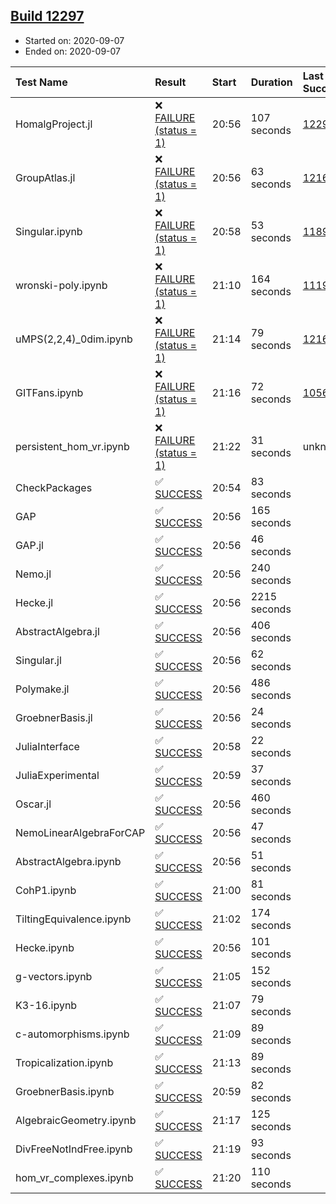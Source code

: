 ## [Build 12297](https://oscarci.mathematik.uni-kl.de/job/oscar/12297/)

* Started on: 2020-09-07
* Ended on: 2020-09-07

| Test Name    | Result | Start | Duration | Last Success | First Failure |
|:-------------|:-------|:------|:---------|:-------------|:--------------|
| HomalgProject.jl | ❌ [FAILURE (status = 1)](https://oscarci.mathematik.uni-kl.de/job/oscar/12297/artifact/logs/build-12297/HomalgProject.jl.log) | 20:56 | 107 seconds | [12292](https://oscarci.mathematik.uni-kl.de/job/oscar/12292/) | [12293](https://oscarci.mathematik.uni-kl.de/job/oscar/12293/) |
| GroupAtlas.jl | ❌ [FAILURE (status = 1)](https://oscarci.mathematik.uni-kl.de/job/oscar/12297/artifact/logs/build-12297/GroupAtlas.jl.log) | 20:56 | 63 seconds | [12167](https://oscarci.mathematik.uni-kl.de/job/oscar/12167/) | [12168](https://oscarci.mathematik.uni-kl.de/job/oscar/12168/) |
| Singular.ipynb | ❌ [FAILURE (status = 1)](https://oscarci.mathematik.uni-kl.de/job/oscar/12297/artifact/logs/build-12297/Singular.ipynb.log) | 20:58 | 53 seconds | [11893](https://oscarci.mathematik.uni-kl.de/job/oscar/11893/) | [11894](https://oscarci.mathematik.uni-kl.de/job/oscar/11894/) |
| wronski-poly.ipynb | ❌ [FAILURE (status = 1)](https://oscarci.mathematik.uni-kl.de/job/oscar/12297/artifact/logs/build-12297/wronski-poly.ipynb.log) | 21:10 | 164 seconds | [11192](https://oscarci.mathematik.uni-kl.de/job/oscar/11192/) | [11193](https://oscarci.mathematik.uni-kl.de/job/oscar/11193/) |
| uMPS(2,2,4)_0dim.ipynb | ❌ [FAILURE (status = 1)](https://oscarci.mathematik.uni-kl.de/job/oscar/12297/artifact/logs/build-12297/uMPS-2-2-4-_0dim.ipynb.log) | 21:14 | 79 seconds | [12167](https://oscarci.mathematik.uni-kl.de/job/oscar/12167/) | [12168](https://oscarci.mathematik.uni-kl.de/job/oscar/12168/) |
| GITFans.ipynb | ❌ [FAILURE (status = 1)](https://oscarci.mathematik.uni-kl.de/job/oscar/12297/artifact/logs/build-12297/GITFans.ipynb.log) | 21:16 | 72 seconds | [10566](https://oscarci.mathematik.uni-kl.de/job/oscar/10566/) | [10567](https://oscarci.mathematik.uni-kl.de/job/oscar/10567/) |
| persistent_hom_vr.ipynb | ❌ [FAILURE (status = 1)](https://oscarci.mathematik.uni-kl.de/job/oscar/12297/artifact/logs/build-12297/persistent_hom_vr.ipynb.log) | 21:22 | 31 seconds | unknown | unknown |
| CheckPackages | ✅ [SUCCESS](https://oscarci.mathematik.uni-kl.de/job/oscar/12297/artifact/logs/build-12297/CheckPackages.log) | 20:54 | 83 seconds |  |  |
| GAP | ✅ [SUCCESS](https://oscarci.mathematik.uni-kl.de/job/oscar/12297/artifact/logs/build-12297/GAP.log) | 20:56 | 165 seconds |  |  |
| GAP.jl | ✅ [SUCCESS](https://oscarci.mathematik.uni-kl.de/job/oscar/12297/artifact/logs/build-12297/GAP.jl.log) | 20:56 | 46 seconds |  |  |
| Nemo.jl | ✅ [SUCCESS](https://oscarci.mathematik.uni-kl.de/job/oscar/12297/artifact/logs/build-12297/Nemo.jl.log) | 20:56 | 240 seconds |  |  |
| Hecke.jl | ✅ [SUCCESS](https://oscarci.mathematik.uni-kl.de/job/oscar/12297/artifact/logs/build-12297/Hecke.jl.log) | 20:56 | 2215 seconds |  |  |
| AbstractAlgebra.jl | ✅ [SUCCESS](https://oscarci.mathematik.uni-kl.de/job/oscar/12297/artifact/logs/build-12297/AbstractAlgebra.jl.log) | 20:56 | 406 seconds |  |  |
| Singular.jl | ✅ [SUCCESS](https://oscarci.mathematik.uni-kl.de/job/oscar/12297/artifact/logs/build-12297/Singular.jl.log) | 20:56 | 62 seconds |  |  |
| Polymake.jl | ✅ [SUCCESS](https://oscarci.mathematik.uni-kl.de/job/oscar/12297/artifact/logs/build-12297/Polymake.jl.log) | 20:56 | 486 seconds |  |  |
| GroebnerBasis.jl | ✅ [SUCCESS](https://oscarci.mathematik.uni-kl.de/job/oscar/12297/artifact/logs/build-12297/GroebnerBasis.jl.log) | 20:56 | 24 seconds |  |  |
| JuliaInterface | ✅ [SUCCESS](https://oscarci.mathematik.uni-kl.de/job/oscar/12297/artifact/logs/build-12297/JuliaInterface.log) | 20:58 | 22 seconds |  |  |
| JuliaExperimental | ✅ [SUCCESS](https://oscarci.mathematik.uni-kl.de/job/oscar/12297/artifact/logs/build-12297/JuliaExperimental.log) | 20:59 | 37 seconds |  |  |
| Oscar.jl | ✅ [SUCCESS](https://oscarci.mathematik.uni-kl.de/job/oscar/12297/artifact/logs/build-12297/Oscar.jl.log) | 20:56 | 460 seconds |  |  |
| NemoLinearAlgebraForCAP | ✅ [SUCCESS](https://oscarci.mathematik.uni-kl.de/job/oscar/12297/artifact/logs/build-12297/NemoLinearAlgebraForCAP.log) | 20:56 | 47 seconds |  |  |
| AbstractAlgebra.ipynb | ✅ [SUCCESS](https://oscarci.mathematik.uni-kl.de/job/oscar/12297/artifact/logs/build-12297/AbstractAlgebra.ipynb.log) | 20:56 | 51 seconds |  |  |
| CohP1.ipynb | ✅ [SUCCESS](https://oscarci.mathematik.uni-kl.de/job/oscar/12297/artifact/logs/build-12297/CohP1.ipynb.log) | 21:00 | 81 seconds |  |  |
| TiltingEquivalence.ipynb | ✅ [SUCCESS](https://oscarci.mathematik.uni-kl.de/job/oscar/12297/artifact/logs/build-12297/TiltingEquivalence.ipynb.log) | 21:02 | 174 seconds |  |  |
| Hecke.ipynb | ✅ [SUCCESS](https://oscarci.mathematik.uni-kl.de/job/oscar/12297/artifact/logs/build-12297/Hecke.ipynb.log) | 20:56 | 101 seconds |  |  |
| g-vectors.ipynb | ✅ [SUCCESS](https://oscarci.mathematik.uni-kl.de/job/oscar/12297/artifact/logs/build-12297/g-vectors.ipynb.log) | 21:05 | 152 seconds |  |  |
| K3-16.ipynb | ✅ [SUCCESS](https://oscarci.mathematik.uni-kl.de/job/oscar/12297/artifact/logs/build-12297/K3-16.ipynb.log) | 21:07 | 79 seconds |  |  |
| c-automorphisms.ipynb | ✅ [SUCCESS](https://oscarci.mathematik.uni-kl.de/job/oscar/12297/artifact/logs/build-12297/c-automorphisms.ipynb.log) | 21:09 | 89 seconds |  |  |
| Tropicalization.ipynb | ✅ [SUCCESS](https://oscarci.mathematik.uni-kl.de/job/oscar/12297/artifact/logs/build-12297/Tropicalization.ipynb.log) | 21:13 | 89 seconds |  |  |
| GroebnerBasis.ipynb | ✅ [SUCCESS](https://oscarci.mathematik.uni-kl.de/job/oscar/12297/artifact/logs/build-12297/GroebnerBasis.ipynb.log) | 20:59 | 82 seconds |  |  |
| AlgebraicGeometry.ipynb | ✅ [SUCCESS](https://oscarci.mathematik.uni-kl.de/job/oscar/12297/artifact/logs/build-12297/AlgebraicGeometry.ipynb.log) | 21:17 | 125 seconds |  |  |
| DivFreeNotIndFree.ipynb | ✅ [SUCCESS](https://oscarci.mathematik.uni-kl.de/job/oscar/12297/artifact/logs/build-12297/DivFreeNotIndFree.ipynb.log) | 21:19 | 93 seconds |  |  |
| hom_vr_complexes.ipynb | ✅ [SUCCESS](https://oscarci.mathematik.uni-kl.de/job/oscar/12297/artifact/logs/build-12297/hom_vr_complexes.ipynb.log) | 21:20 | 110 seconds |  |  |
